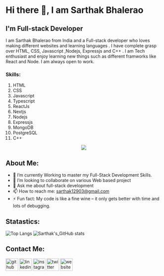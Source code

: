 # Hi there 👋, I am Sarthak Bhalerao
## I'm Full-stack Developer 
I am Sarthak Bhalerao from India and a Full-stack developer who loves making different websites and learning languages . I have complete grasp over HTML, CSS, Javascript ,Nodejs, Expressjs and  C++ . I am Tech enthusiast and enjoy learning new things such as different framworks like React and Node. I am always open to work.

### Skills:  
 1. HTML 
 2. CSS
 3. Javascript
 4. Typescript
 5. ReactJs
 6. Nextjs
 7. Nodejs
 8. Expressjs
 9.  MongoDB
 10. PostgreSQL
 11. C++

<p align="center">
  <a href="#">
    <img src="https://skillicons.dev/icons?i=html,css,js,ts,nodejs,react,next,expressjs,mongodb,postgresql,github,git,cpp" />
  </a>
</p>

## About Me:
- 🌱 I’m currently Working to master my Full-Stack Development Skills. 
- 👯 I’m looking to collaborate on various Web based project 
- 💬 Ask me about full-stack development
- 📫 How to reach me: sarthak12903@gmail.com 
- ⚡ Fun fact: My code is like a fine wine – it only gets better with time and lots of debugging.





## Statastics:

![Top Langs](https://github-readme-stats.vercel.app/api/top-langs/?username=Sarthak12903&layout=donut&theme=dark)
![Sarthak's_GitHub stats](https://github-readme-stats.vercel.app/api?username=Sarthak12903&show_icons=true&theme=radical)



## Contact Me:

[<img src='https://cdn.jsdelivr.net/npm/simple-icons@3.0.1/icons/github.svg' alt='github' height='40'>](https://github.com/https://github.com/Sarthak12903)  [<img src='https://cdn.jsdelivr.net/npm/simple-icons@3.0.1/icons/linkedin.svg' alt='linkedin' height='40'>](https://www.linkedin.com/in/sarthak-bhalerao12/)  [<img src='https://cdn.jsdelivr.net/npm/simple-icons@3.0.1/icons/instagram.svg' alt='instagram' height='40'>](https://www.instagram.com/sarthak_b03/)  [<img src='https://cdn.jsdelivr.net/npm/simple-icons@3.0.1/icons/twitter.svg' alt='twitter' height='40'>](https://twitter.com/https://twitter.com/SarthakB1209)  [<img src='https://cdn.jsdelivr.net/npm/simple-icons@3.0.1/icons/icloud.svg' alt='website' height='40'>](https://sarthak12903.github.io/My-Portfolio-HTML-CSS-/)  



